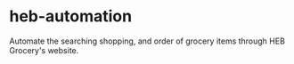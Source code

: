 # heb-automation
Automate the searching shopping, and order of grocery items through HEB Grocery's website.

